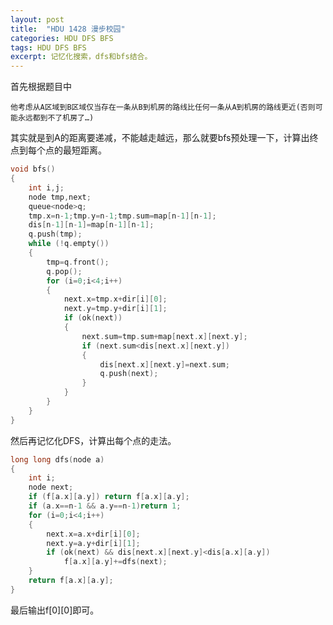 ```yaml
---
layout: post
title:  "HDU 1428 漫步校园"
categories: HDU DFS BFS
tags: HDU DFS BFS
excerpt: 记忆化搜索，dfs和bfs结合。
---
```


首先根据题目中

`他考虑从A区域到B区域仅当存在一条从B到机房的路线比任何一条从A到机房的路线更近(否则可能永远都到不了机房了…)`

其实就是到A的距离要递减，不能越走越远，那么就要bfs预处理一下，计算出终点到每个点的最短距离。

```c++
void bfs()
{
    int i,j;
    node tmp,next;
    queue<node>q;
    tmp.x=n-1;tmp.y=n-1;tmp.sum=map[n-1][n-1];
    dis[n-1][n-1]=map[n-1][n-1];
    q.push(tmp);
    while (!q.empty())
    {
        tmp=q.front();
        q.pop();
        for (i=0;i<4;i++)
        {
            next.x=tmp.x+dir[i][0];
            next.y=tmp.y+dir[i][1];
            if (ok(next))
            {
                next.sum=tmp.sum+map[next.x][next.y];
                if (next.sum<dis[next.x][next.y])
                {
                    dis[next.x][next.y]=next.sum;
                    q.push(next);
                }
            }
        }
    }
}
```

然后再记忆化DFS，计算出每个点的走法。

```c++
long long dfs(node a)
{
    int i;
    node next;
    if (f[a.x][a.y]) return f[a.x][a.y];
    if (a.x==n-1 && a.y==n-1)return 1;
    for (i=0;i<4;i++)
    {
        next.x=a.x+dir[i][0];
        next.y=a.y+dir[i][1];
        if (ok(next) && dis[next.x][next.y]<dis[a.x][a.y])
            f[a.x][a.y]+=dfs(next);
    }
    return f[a.x][a.y];
}
```

最后输出f[0][0]即可。
